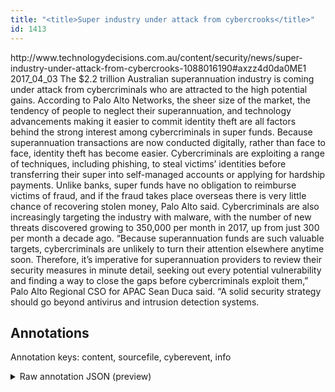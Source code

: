 ```yaml
---
title: "<title>Super industry under attack from cybercrooks</title>"
id: 1413
---
```


<title>Super industry under attack from cybercrooks</title>
<source> http://www.technologydecisions.com.au/content/security/news/super-industry-under-attack-from-cybercrooks-1088016190#axzz4d0da0ME1 </source>
<date> 2017_04_03 </date>
<text>
The $2.2 trillion Australian superannuation industry is coming under attack from cybercriminals who are attracted to the high potential gains.
According to Palo Alto Networks, the sheer size of the market, the tendency of people to neglect their superannuation, and technology advancements making it easier to commit identity theft are all factors behind the strong interest among cybercriminals in super funds.
Because superannuation transactions are now conducted digitally, rather than face to face, identity theft has become easier.
Cybercriminals are exploiting a range of techniques, including phishing, to steal victims’ identities before transferring their super into self-managed accounts or applying for hardship payments.
Unlike banks, super funds have no obligation to reimburse victims of fraud, and if the fraud takes place overseas there is very little chance of recovering stolen money, Palo Alto said.
Cybercriminals are also increasingly targeting the industry with malware, with the number of new threats discovered growing to 350,000 per month in 2017, up from just 300 per month a decade ago.
“Because superannuation funds are such valuable targets, cybercriminals are unlikely to turn their attention elsewhere anytime soon.
Therefore, it’s imperative for superannuation providers to review their security measures in minute detail, seeking out every potential vulnerability and finding a way to close the gaps before cybercriminals exploit them,” Palo Alto Regional CSO for APAC Sean Duca said.
“A solid security strategy should go beyond antivirus and intrusion detection systems.
</text>



## Annotations

Annotation keys: content, sourcefile, cyberevent, info

<details>
<summary>Raw annotation JSON (preview)</summary>

```json
{
  "content": "The $2.2 trillion Australian superannuation industry is coming under attack from cybercriminals who are attracted to the high potential gains. According to Palo Alto Networks, the sheer size of the market, the tendency of people to neglect their superannuation, and technology advancements making it easier to commit identity theft are all factors behind the strong interest among cybercriminals in super funds. Because superannuation transactions are now conducted digitally, rather than face to face, identity theft has become easier. Cybercriminals are exploiting a range of techniques, including phishing, to steal victims\u2019 identities before transferring their super into self-managed accounts or applying for hardship payments. Unlike banks, super funds have no obligation to reimburse victims of fraud, and if the fraud takes place overseas there is very little chance of recovering stolen money, Palo Alto said. Cybercriminals are also increasingly targeting the industry with malware, with the number of new threats discovered growing to 350,000 per month in 2017, up from just 300 per month a decade ago. \u201cBecause superannuation funds are such valuable targets, cybercriminals are unlikely to turn their attention elsewhere anytime soon. Therefore, it\u2019s imperative for superannuation providers to review their security measures in minute detail, seeking out every potential vulnerability and finding a way to close the gaps before cybercriminals exploit them,\u201d Palo Alto Regional CSO for APAC Sean Duca said. \u201cA solid security strategy should go beyond antivirus and intrusion detection systems",
  "sourcefile": "1413.txt",
  "cyberevent": {
    "hopper": [
      {
        "index": 0,
        "events": [
          {
            "index": "E2",
            "type": "Attack",
            "realis": "Generic",
            "nugget": {
              "startOffset": 613,
              "index": "T5",
              "endOffset": 618,
              "text": "steal"
            },
            "argument": [
              {
                "index": "T4",
                "text": "victims",
                "endOffset": 626,
                "role": {
                  "type": "Victim"
                },
                "startOffset": 619,
                "type": "Person"
              },
              {
                "index": "T3",
                "text": "identities",
                "endOffset": 638,
                "role": {
                  "type": "Compromised-Data"
                },
                "startOffset": 628,
                "type": "PII"
              },
              {
                "index": "T6",
                "text": "transferring their super into self-managed accounts",
                "endOffset": 697,
                "role": {
                  "type": "Purpose",
                  "subtype": "Monetary",
                  "confidence": 0.8403302729129791
                },
                "startOffset": 646,
                "type": "Purpose"
              }
            ],
            "subtype": "Databreach"
          }
        ]
      },
      {
        "index": 1,
        "events": [
          {
            "index": "E1",
            "type": "Attack",
            "realis": "Generic",
            "nugget": {
              "startOffset": 600,
              "index": "T2",
              "endOffset": 608,
              "text": "phishing"
            },
            "argument": [
              {
                "index": "T1",
                "text": "Cybercriminals",
                "endOffset": 551,
                "role": {
                  "type": "Attacker"
                },
                "startOffset": 537,
                "type": "Person"
              },
              {
                "index": "T7",
                "text": "applying for hardship payments",
                "endOffset": 731,
                "role": {
                  "type": "Purpose",
                  "subtype": "Monetary"
```
</details>
